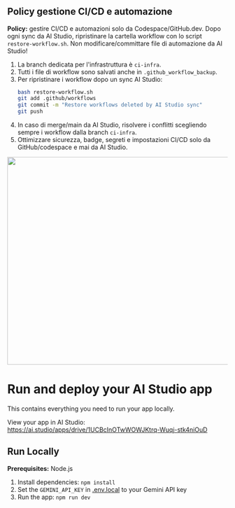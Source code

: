 #
## Policy gestione CI/CD e automazione

**Policy:** gestire CI/CD e automazioni solo da Codespace/GitHub.dev.
Dopo ogni sync da AI Studio, ripristinare la cartella workflow con lo script `restore-workflow.sh`.
Non modificare/committare file di automazione da AI Studio!

1. La branch dedicata per l'infrastruttura è `ci-infra`.
2. Tutti i file di workflow sono salvati anche in `.github_workflow_backup`.
3. Per ripristinare i workflow dopo un sync AI Studio:
   ```bash
   bash restore-workflow.sh
   git add .github/workflows
   git commit -m "Restore workflows deleted by AI Studio sync"
   git push
   ```
4. In caso di merge/main da AI Studio, risolvere i conflitti scegliendo sempre i workflow dalla branch `ci-infra`.
5. Ottimizzare sicurezza, badge, segreti e impostazioni CI/CD solo da GitHub/codespace e mai da AI Studio.

<div align="center">
<img width="1200" height="475" alt="GHBanner" src="https://github.com/user-attachments/assets/0aa67016-6eaf-458a-adb2-6e31a0763ed6" />
</div>

# Run and deploy your AI Studio app

This contains everything you need to run your app locally.

View your app in AI Studio: https://ai.studio/apps/drive/1UCBcInOTwWOWJKtrq-Wuqj-stk4niOuD

## Run Locally

**Prerequisites:**  Node.js


1. Install dependencies:
   `npm install`
2. Set the `GEMINI_API_KEY` in [.env.local](.env.local) to your Gemini API key
3. Run the app:
   `npm run dev`
